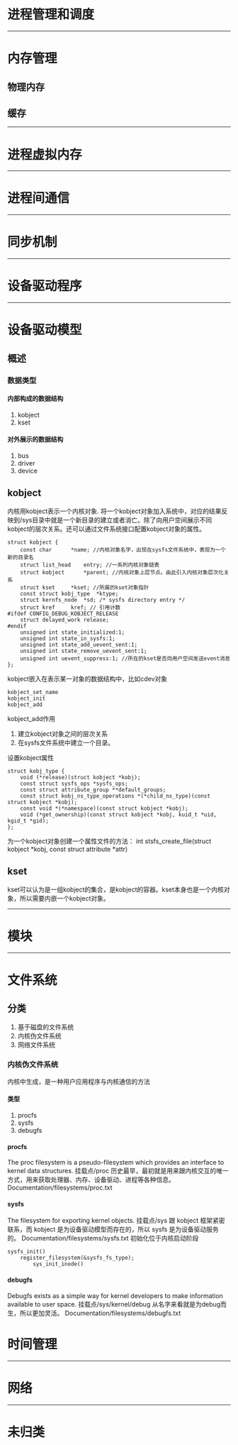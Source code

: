 # 进程管理和调度
---
# 内存管理
## 物理内存
## 缓存

---

# 进程虚拟内存

---

# 进程间通信

---

# 同步机制

---

# 设备驱动程序

---

# 设备驱动模型
## 概述
### 数据类型
#### 内部构成的数据结构
1. kobject
2. kset
#### 对外展示的数据结构
1. bus
2. driver
3. device
## kobject
内核用kobject表示一个内核对象.
将一个kobject对象加入系统中，对应的结果反映到/sys目录中就是一个新目录的建立或者消亡。除了向用户空间展示不同kobject的层次关系。还可以通过文件系统接口配置kobject对象的属性。
```
struct kobject {
	const char		*name; //内核对象名字，出现在sysfs文件系统中，表现为一个新的目录名
	struct list_head	entry; //一系列内核对象链表
	struct kobject		*parent; //内核对象上层节点。由此引入内核对象层次化关系
	struct kset		*kset; //所属的kset对象指针
	const struct kobj_type	*ktype;
	struct kernfs_node	*sd; /* sysfs directory entry */
	struct kref		kref; // 引用计数
#ifdef CONFIG_DEBUG_KOBJECT_RELEASE
	struct delayed_work	release;
#endif
	unsigned int state_initialized:1;
	unsigned int state_in_sysfs:1;
	unsigned int state_add_uevent_sent:1;
	unsigned int state_remove_uevent_sent:1;
	unsigned int uevent_suppress:1; //所在的kset是否向用户空间发送event消息
};
```
kobject嵌入在表示某一对象的数据结构中，比如cdev对象
```
kobject_set_name
kobject_init
kobject_add
```
kobject_add作用
1. 建立kobject对象之间的层次关系
2. 在sysfs文件系统中建立一个目录。

设置kobject属性
```
struct kobj_type {
	void (*release)(struct kobject *kobj);
	const struct sysfs_ops *sysfs_ops;
	const struct attribute_group **default_groups;
	const struct kobj_ns_type_operations *(*child_ns_type)(const struct kobject *kobj);
	const void *(*namespace)(const struct kobject *kobj);
	void (*get_ownership)(const struct kobject *kobj, kuid_t *uid, kgid_t *gid);
};
```
为一个kobject对象创建一个属性文件的方法： int stsfs_create_file(struct kobject *kobj, const struct attribute *attr)

## kset
kset可以认为是一组kobject的集合，是kobject的容器。kset本身也是一个内核对象，所以需要内嵌一个kobject对象。


---

# 模块

---

# 文件系统
## 分类
1. 基于磁盘的文件系统
2. 内核伪文件系统
3. 网络文件系统
### 内核伪文件系统
内核中生成，是一种用户应用程序与内核通信的方法
#### 类型
1. procfs
2. sysfs
3. debugfs
#### procfs
The proc filesystem is a pseudo-filesystem which provides an interface to kernel data structures.
挂载点/proc
历史最早，最初就是用来跟内核交互的唯一方式，用来获取处理器、内存、设备驱动、进程等各种信息。
Documentation/filesystems/proc.txt
#### sysfs
The filesystem for exporting kernel objects.
挂载点/sys
跟 kobject 框架紧密联系，而 kobject 是为设备驱动模型而存在的，所以 sysfs 是为设备驱动服务的。
Documentation/filesystems/sysfs.txt
初始化位于内核启动阶段

```
sysfs_init()
    register_filesystem(&sysfs_fs_type);
        sys_init_inode()
```
#### debugfs
Debugfs exists as a simple way for kernel developers to make information available to user space.
挂载点/sys/kernel/debug
从名字来看就是为debug而生，所以更加灵活。
Documentation/filesystems/debugfs.txt

# 时间管理

---

# 网络

---

# 未归类
